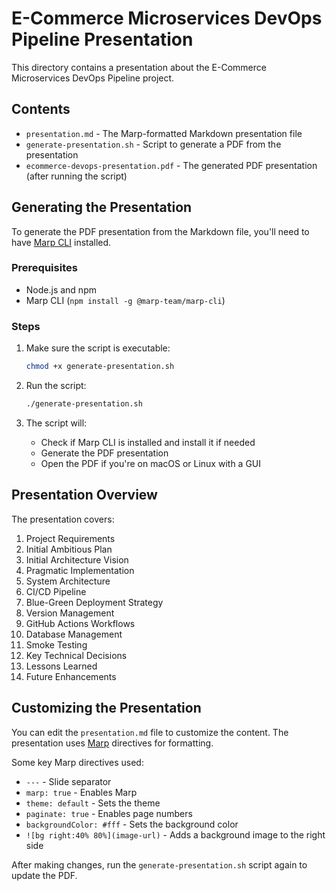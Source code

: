# E-Commerce Microservices DevOps Pipeline Presentation

This directory contains a presentation about the E-Commerce Microservices DevOps Pipeline project.

## Contents

- `presentation.md` - The Marp-formatted Markdown presentation file
- `generate-presentation.sh` - Script to generate a PDF from the presentation
- `ecommerce-devops-presentation.pdf` - The generated PDF presentation (after running the script)

## Generating the Presentation

To generate the PDF presentation from the Markdown file, you'll need to have [Marp CLI](https://github.com/marp-team/marp-cli) installed.

### Prerequisites

- Node.js and npm
- Marp CLI (`npm install -g @marp-team/marp-cli`)

### Steps

1. Make sure the script is executable:

   ```bash
   chmod +x generate-presentation.sh
   ```

2. Run the script:

   ```bash
   ./generate-presentation.sh
   ```

3. The script will:
   - Check if Marp CLI is installed and install it if needed
   - Generate the PDF presentation
   - Open the PDF if you're on macOS or Linux with a GUI

## Presentation Overview

The presentation covers:

1. Project Requirements
2. Initial Ambitious Plan
3. Initial Architecture Vision
4. Pragmatic Implementation
5. System Architecture
6. CI/CD Pipeline
7. Blue-Green Deployment Strategy
8. Version Management
9. GitHub Actions Workflows
10. Database Management
11. Smoke Testing
12. Key Technical Decisions
13. Lessons Learned
14. Future Enhancements

## Customizing the Presentation

You can edit the `presentation.md` file to customize the content. The presentation uses [Marp](https://marp.app/) directives for formatting.

Some key Marp directives used:

- `---` - Slide separator
- `marp: true` - Enables Marp
- `theme: default` - Sets the theme
- `paginate: true` - Enables page numbers
- `backgroundColor: #fff` - Sets the background color
- `![bg right:40% 80%](image-url)` - Adds a background image to the right side

After making changes, run the `generate-presentation.sh` script again to update the PDF.
